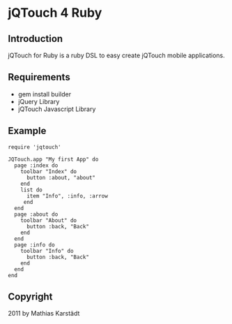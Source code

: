 jQTouch 4 Ruby
=====================

Introduction
------------

jQTouch for Ruby is a ruby DSL to easy create jQTouch mobile applications.

Requirements
------------

- gem install builder
- jQuery Library
- jQTouch Javascript Library

Example
-------

    require 'jqtouch'

    JQTouch.app "My first App" do
      page :index do
        toolbar "Index" do
          button :about, "about"
        end
        list do
          item "Info", :info, :arrow
         end
      end
      page :about do
        toolbar "About" do
          button :back, "Back"
        end
      end
      page :info do
        toolbar "Info" do
          button :back, "Back"
        end
      end
    end

Copyright
---------

2011 by Mathias Karstädt
